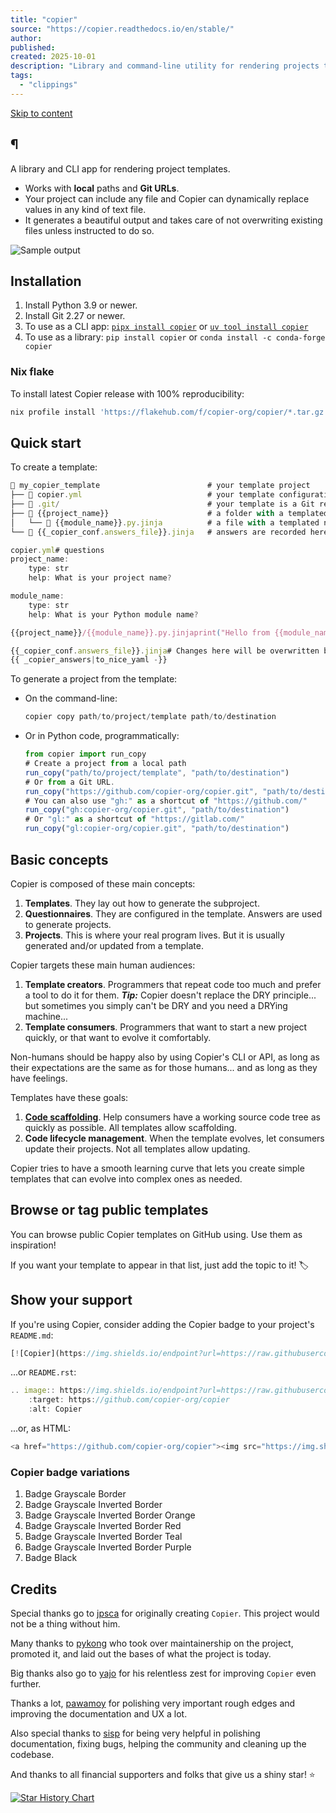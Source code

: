 ```yaml
---
title: "copier"
source: "https://copier.readthedocs.io/en/stable/"
author:
published:
created: 2025-10-01
description: "Library and command-line utility for rendering projects templates."
tags:
  - "clippings"
---
```

[Skip to content](https://copier.readthedocs.io/en/stable/#_1)

## ¶

A library and CLI app for rendering project templates.

- Works with **local** paths and **Git URLs**.
- Your project can include any file and Copier can dynamically replace values in any kind of text file.
- It generates a beautiful output and takes care of not overwriting existing files unless instructed to do so.

![Sample output](https://github.com/copier-org/copier/raw/master/img/copier-output.png)

## Installation

1. Install Python 3.9 or newer.
2. Install Git 2.27 or newer.
3. To use as a CLI app: [`pipx install copier`](https://github.com/pypa/pipx) or [`uv tool install copier`](https://docs.astral.sh/uv/#tool-management)
4. To use as a library: `pip install copier` or `conda install -c conda-forge copier`

### Nix flake

To install latest Copier release with 100% reproducibility:

```js
nix profile install 'https://flakehub.com/f/copier-org/copier/*.tar.gz'
```

## Quick start

To create a template:

```js
📁 my_copier_template                        # your template project
├── 📄 copier.yml                            # your template configuration
├── 📁 .git/                                 # your template is a Git repository
├── 📁 {{project_name}}                      # a folder with a templated name
│   └── 📄 {{module_name}}.py.jinja          # a file with a templated name
└── 📄 {{_copier_conf.answers_file}}.jinja   # answers are recorded here
```
```js
copier.yml# questions
project_name:
    type: str
    help: What is your project name?

module_name:
    type: str
    help: What is your Python module name?
```
```js
{{project_name}}/{{module_name}}.py.jinjaprint("Hello from {{module_name}}!")
```
```js
{{_copier_conf.answers_file}}.jinja# Changes here will be overwritten by Copier
{{ _copier_answers|to_nice_yaml -}}
```

To generate a project from the template:

- On the command-line:
	```js
	copier copy path/to/project/template path/to/destination
	```
- Or in Python code, programmatically:
	```js
	from copier import run_copy
	# Create a project from a local path
	run_copy("path/to/project/template", "path/to/destination")
	# Or from a Git URL.
	run_copy("https://github.com/copier-org/copier.git", "path/to/destination")
	# You can also use "gh:" as a shortcut of "https://github.com/"
	run_copy("gh:copier-org/copier.git", "path/to/destination")
	# Or "gl:" as a shortcut of "https://gitlab.com/"
	run_copy("gl:copier-org/copier.git", "path/to/destination")
	```

## Basic concepts

Copier is composed of these main concepts:

1. **Templates**. They lay out how to generate the subproject.
2. **Questionnaires**. They are configured in the template. Answers are used to generate projects.
3. **Projects**. This is where your real program lives. But it is usually generated and/or updated from a template.

Copier targets these main human audiences:

1. **Template creators**. Programmers that repeat code too much and prefer a tool to do it for them.
	***Tip:*** Copier doesn't replace the DRY principle... but sometimes you simply can't be DRY and you need a DRYing machine...
2. **Template consumers**. Programmers that want to start a new project quickly, or that want to evolve it comfortably.

Non-humans should be happy also by using Copier's CLI or API, as long as their expectations are the same as for those humans... and as long as they have feelings.

Templates have these goals:

1. **[Code scaffolding](https://en.wikipedia.org/wiki/Scaffold_\(programming\))**. Help consumers have a working source code tree as quickly as possible. All templates allow scaffolding.
2. **Code lifecycle management**. When the template evolves, let consumers update their projects. Not all templates allow updating.

Copier tries to have a smooth learning curve that lets you create simple templates that can evolve into complex ones as needed.

## Browse or tag public templates

You can browse public Copier templates on GitHub using. Use them as inspiration!

If you want your template to appear in that list, just add the topic to it! 🏷

## Show your support

If you're using Copier, consider adding the Copier badge to your project's `README.md`:

```js
[![Copier](https://img.shields.io/endpoint?url=https://raw.githubusercontent.com/copier-org/copier/master/img/badge/badge-grayscale-inverted-border-orange.json)](https://github.com/copier-org/copier)
```

...or `README.rst`:

```js
.. image:: https://img.shields.io/endpoint?url=https://raw.githubusercontent.com/copier-org/copier/master/img/badge/badge-grayscale-inverted-border-orange.json
    :target: https://github.com/copier-org/copier
    :alt: Copier
```

...or, as HTML:

```js
<a href="https://github.com/copier-org/copier"><img src="https://img.shields.io/endpoint?url=https://raw.githubusercontent.com/copier-org/copier/master/img/badge/badge-grayscale-inverted-border-orange.json" alt="Copier" style="max-width:100%;"/></a>
```

### Copier badge variations

1. Badge Grayscale Border
2. Badge Grayscale Inverted Border
3. Badge Grayscale Inverted Border Orange
4. Badge Grayscale Inverted Border Red
5. Badge Grayscale Inverted Border Teal
6. Badge Grayscale Inverted Border Purple
7. Badge Black

## Credits

Special thanks go to [jpsca](https://github.com/jpsca) for originally creating `Copier`. This project would not be a thing without him.

Many thanks to [pykong](https://github.com/pykong) who took over maintainership on the project, promoted it, and laid out the bases of what the project is today.

Big thanks also go to [yajo](https://github.com/yajo) for his relentless zest for improving `Copier` even further.

Thanks a lot, [pawamoy](https://github.com/pawamoy) for polishing very important rough edges and improving the documentation and UX a lot.

Also special thanks to [sisp](https://github.com/sisp) for being very helpful in polishing documentation, fixing bugs, helping the community and cleaning up the codebase.

And thanks to all financial supporters and folks that give us a shiny star! ⭐

[![Star History Chart](https://api.star-history.com/svg?repos=copier-org/copier&type=Date)](https://star-history.com/#copier-org/copier&Date)